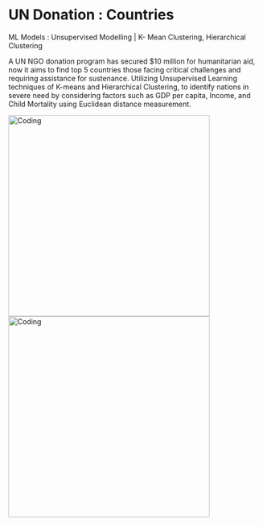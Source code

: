 # UN Donation : Countries

ML Models : Unsupervised Modelling | K- Mean Clustering, Hierarchical Clustering

A UN NGO donation program has secured $10 million for humanitarian aid, now it aims to find top 5 countries those facing critical challenges and requiring assistance for sustenance. Utilizing Unsupervised Learning techniques of K-means and Hierarchical Clustering, to identify nations in severe need by considering factors such as GDP per capita, Income, and Child Mortality using Euclidean distance measurement. <br>

<img align="left" alt="Coding" width="400" src="https://miro.medium.com/v2/resize:fit:828/format:webp/1*aDYjJ4OXUpDdDxUfTPiZ5Q.gif"> <img align="left" alt="Coding" width="400" src="https://miro.medium.com/v2/resize:fit:828/format:webp/1*aDYjJ4OXUpDdDxUfTPiZ5Q.gif">
